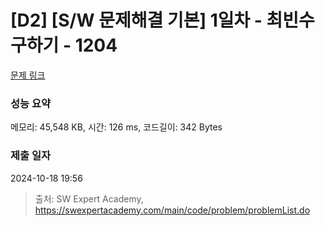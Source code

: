 # [D2] [S/W 문제해결 기본] 1일차 - 최빈수 구하기 - 1204 

[문제 링크](https://swexpertacademy.com/main/code/problem/problemDetail.do?contestProbId=AV13zo1KAAACFAYh) 

### 성능 요약

메모리: 45,548 KB, 시간: 126 ms, 코드길이: 342 Bytes

### 제출 일자

2024-10-18 19:56



> 출처: SW Expert Academy, https://swexpertacademy.com/main/code/problem/problemList.do